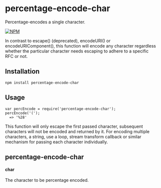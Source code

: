 # percentage-encode-char
Percentage-encodes a single character.

[![NPM](https://nodei.co/npm/percentage-encode-char.png?downloads=true&downloadRank=true&stars=true)](https://nodei.co/npm/percentage-encode-char/)

In contrast to escape() (deprecated), encodeURI() or encodeURIComponent(), this function will encode any character 
regardless whether the particular character needs escaping to adhere to a specific RFC or not.


Installation
------------
````
npm install percentage-encode-char
````


Usage
-----
````
var percEncode = require('percentage-encode-char');
percEncode('(');
  => '%28'
````
This function will only escape the first passed character, subsequent characters will not be encoded and returned by it.
For encoding multiple characters, a string, use a loop, stream transform callback or similar mechanism for passing each character individually.


percentage-encode-char
----------------------
#### char
The character to be percentage encoded.


